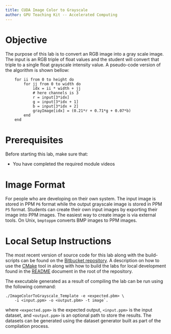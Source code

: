 ```yaml
---
title: CUDA Image Color to Grayscale
author: GPU Teaching Kit -- Accelerated Computing
---
```


# Objective

The purpose of this lab is to convert an RGB image into
a gray scale image.
The input is an RGB triple of float values and the student will convert that triple to a single float grayscale intensity value.
A pseudo-code version of the algorithm is shown bellow:

~~~
	for ii from 0 to height do
		for jj from 0 to width do
			idx = ii * width + jj
			# here channels is 3
			r = input[3*idx]
			g = input[3*idx + 1]
			b = input[3*idx + 2]
			grayImage[idx] = (0.21*r + 0.71*g + 0.07*b)
		end
	end
~~~

# Prerequisites

Before starting this lab, make sure that:

* You have completed the required module videos

# Image Format

For people who are developing on their own system.
The input image is stored in PPM `P6` format while the output grayscale image is stored in PPM `P5` format. Students can  create their own input images by exporting their image into PPM images.
The easiest way to create image is via external tools. On Unix, `bmptoppm` converts BMP images to PPM images.

# Local Setup Instructions

The most recent version of source code for this lab along with the build-scripts can be found on the [Bitbucket repository](LINKTOLAB). A description on how to use the [CMake](https://cmake.org/) tool in along with how to build the labs for local development found in the [README](LINKTOREADME) document in the root of the repository.

The executable generated as a result of compiling the lab can be run using the following command:

~~~
./ImageColorToGrayscale_Template -e <expected.pbm> \
	-i <input.ppm> -o <output.pbm> -t image`.
~~~

where `<expected.ppm>` is the expected output, `<input.ppm>` is the input dataset, and `<output.ppm>` is an optional path to store the results. The datasets can be generated using the dataset generator built as part of the compilation process.
